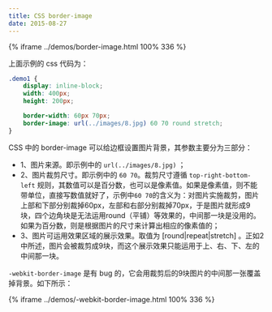 ```yaml
---
title: CSS border-image
date: 2015-08-27
---
```


{% iframe ../demos/border-image.html 100% 336 %}

上面示例的 css 代码为：
<!-- more -->

```css
.demo1 {
    display: inline-block;
    width: 400px;
    height: 200px;

    border-width: 60px 70px;
    border-image: url(../images/8.jpg) 60 70 round stretch;
}
```

CSS 中的 border-image 可以给边框设置图片背景，其参数主要分为三部分：

* 1、图片来源。即示例中的 `url(../images/8.jpg)` ；
* 2、图片裁剪尺寸。即示例中的 `60 70`。裁剪尺寸遵循 `top-right-bottom-left` 规则，其数值可以是百分数，也可以是像素值。如果是像素值，则不能带单位，直接写数值就好了，示例中`60 70`的含义为：对图片实施裁剪，图片上部和下部分别裁掉60px，左部和右部分别裁掉70px，于是图片就形成9块，四个边角块是无法运用round（平铺）等效果的，中间那一块是没用的。如果为百分数，则是根据图片的尺寸来计算出相应的像素值的；
* 3、图片可运用效果区域的展示效果。取值为 [round|repeat|stretch] 。正如2中所述，图片会被裁剪成9块，而这个展示效果只能运用于上、右、下、左的中间那一块。

`-webkit-border-image` 是有 bug 的，它会用裁剪后的9块图片的中间那一张覆盖掉背景。如下所示：

{% iframe ../demos/-webkit-border-image.html 100% 336 %}

